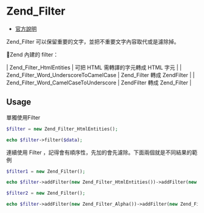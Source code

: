 # Zend_Filter

* [官方說明](http://framework.zend.com/manual/1.12/en/zend.filter.html)

Zend_Filter 可以保留重要的文字，並把不重要文字內容取代或是濾除掉。

Zend 內建的 filter：

| Zend_Filter_HtmlEntities | 可把 HTML 需轉譯的字元轉成 HTML 字元 |
| Zend_Filter_Word_UnderscoreToCamelCase | Zend_Filter 轉成 ZendFilter |
| Zend_Filter_Word_CamelCaseToUnderscore | ZendFilter 轉成 Zend_Filter |


## Usage

單獨使用Filter

```php
$filter = new Zend_Filter_HtmlEntities();

echo $filter->filter($data);
```

連續使用 Filter ，記得會有順序性，先加的會先濾除。下面兩個就是不同結果的範例

```php
$filter1 = new Zend_Filter();

echo $filter->addFilter(new Zend_Filter_HtmlEntities())->addFilter(new Zend_Filter_Alpha())->filter('&&&');

$filter2 = new Zend_Filter();

echo $filter->addFilter(new Zend_Filter_Alpha())->addFilter(new Zend_Filter_HtmlEntities())->filter('&&&');
```
